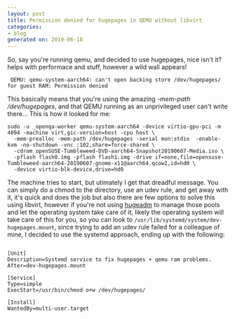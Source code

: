 ```yaml
---
layout: post
title: Permission denied for hugepages in QEMU without libvirt
categories:
- blog
generated on: 2019-06-18
---
```


So, say you're running qemu, and decided to use hugepages, nice isn't it? helps with performace and stuff, however
a wild wall appears!

```
 QEMU: qemu-system-aarch64: can't open backing store /dev/hugepages/ for guest RAM: Permission denied
```

This basically means that you're using the amazing *-mem-path /dev/hugepages*, and that QEMU running as an unprivileged user can't
write there... This is how it looked for me:

```
sudo -u _openqa-worker qemu-system-aarch64 -device virtio-gpu-pci -m 4094 -machine virt,gic-version=host -cpu host \ 
  -mem-prealloc -mem-path /dev/hugepages -serial mon:stdio  -enable-kvm -no-shutdown -vnc :102,share=force-shared \ 
  -cdrom openSUSE-Tumbleweed-DVD-aarch64-Snapshot20190607-Media.iso \ 
  -pflash flash0.img -pflash flash1.img -drive if=none,file=opensuse-Tumbleweed-aarch64-20190607-gnome-x11@aarch64.qcow2,id=hd0 \ 
  -device virtio-blk-device,drive=hd0
```

The machine tries to start, but utimately I get that dreadful message. 
You can simply do a chmod to the directory, use an udev rule, and get away with it, it's quick and does the job but also
there are few options to solve this using libvirt, however if you're not using [hugeadm](https://linux.die.net/man/8/hugeadm) 
to manage those pools and let the operating system take care of it, likely the operating system will take care of this for you,
so you can look to `/usr/lib/systemd/system/dev-hugepages.mount`, since trying to add an udev rule failed for a colleague of mine,
I decided to use the systemd approach, ending up with the following:

```

[Unit]
Description=Systemd service to fix hugepages + qemu ram problems.
After=dev-hugepages.mount

[Service]
Type=simple
ExecStart=/usr/bin/chmod o+w /dev/hugepages/

[Install]
WantedBy=multi-user.target
```
